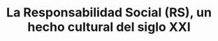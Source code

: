 ---
img : ./img/rsu.webp
title : "La Responsabilidad Social (RS), un hecho cultural del siglo XXI"
company : Fondo Editorial CIB
description : "Un análisis reflexivo del siglo XXI permite caracterizarlo como el siglo de la responsabilidad compartida en relación con el cuidado de la vida, vida en el límite en todos sus niveles, tanto en el caso de los seres humanos frente a los riesgos que amenazan su salud, su libertad y sus posibilidades de supervivencia, igualmente en lo relativo a la violencia y a los obstáculos en la convivencia entre países y culturas, así como también en los desequilibrios que deterioran fuertemente la vida en el planeta, entendido no como escenario de confrontación (mercado global o intereses hegemónicos), sino como casa común. Del mismo modo que el siglo XX, “siglo de la ciencia”, había sido marcado por el papel decisivo y determinante de la ciencia y la tecnología y por el poder que estas pusieron a disposición de los humanos, los avances de las primeras décadas muestran que el presente siglo está signado por la exigencia de la responsabilidad en el uso de dicho poder y la necesidad de una gestión prudente —aunque audaz y disruptiva— de las posibilidades abiertas para la aplicación del conocimiento en favor de la vida.
VÍCTOR MARTIN-FIORINO
Investigador emérito y docente, Universidad El Bosque
Ph. D. en Filosofía, Universidad Católica De Lovaina"
alt : "La Responsabilidad Social (RS), un hecho cultural del siglo XXI"
url : portafolio/edicion6
revista : #
---